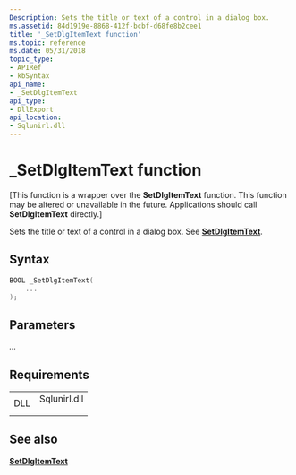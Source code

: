 ```yaml
---
Description: Sets the title or text of a control in a dialog box.
ms.assetid: 84d1919e-8868-412f-bcbf-d68fe8b2cee1
title: '_SetDlgItemText function'
ms.topic: reference
ms.date: 05/31/2018
topic_type: 
- APIRef
- kbSyntax
api_name: 
- _SetDlgItemText
api_type: 
- DllExport
api_location: 
- Sqlunirl.dll
---
```


# \_SetDlgItemText function

\[This function is a wrapper over the **SetDlgItemText** function. This function may be altered or unavailable in the future. Applications should call **SetDlgItemText** directly.\]

Sets the title or text of a control in a dialog box. See [**SetDlgItemText**](https://msdn.microsoft.com/library/ms645521(v=VS.85).aspx).

## Syntax


```C++
BOOL _SetDlgItemText(
    ...
);
```



## Parameters

<dl> <dt>

*...* 
</dt> <dd></dd> </dl>

## Requirements



|                |                                                                                         |
|----------------|-----------------------------------------------------------------------------------------|
| DLL<br/> | <dl> <dt>Sqlunirl.dll</dt> </dl> |



## See also

<dl> <dt>

[**SetDlgItemText**](https://msdn.microsoft.com/library/ms645521(v=VS.85).aspx)
</dt> </dl>

 

 




